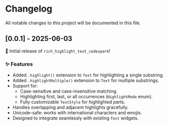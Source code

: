 # Changelog

All notable changes to this project will be documented in this file.

## [0.0.1] - 2025-06-03

🎉 Initial release of `rich_highlight_text_codespark`!

### ✨ Features
- Added `.highlight()` extension to `Text` for highlighting a single substring.
- Added `.highlightMultiple()` extension to `Text` for multiple substrings.
- Support for:
  - Case-sensitive and case-insensitive matching.
  - Highlighting first, last, or all occurrences (`HighlightMode` enum).
  - Fully customizable `TextStyle` for highlighted parts.
- Handles overlapping and adjacent highlights gracefully.
- Unicode-safe: works with international characters and emojis.
- Designed to integrate seamlessly with existing `Text` widgets.


